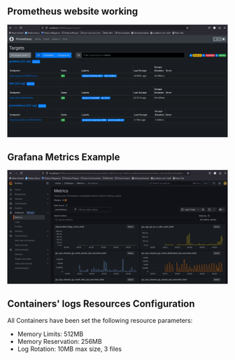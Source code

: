 ## Prometheus website working

![](static/prometheus_site.png)

## Grafana Metrics Example

![](static/grafana_metrics.png)

## Containers' logs Resources Configuration

All Containers have been set the following resource parameters:

- Memory Limits: 512MB
- Memory Reservation: 256MB
- Log Rotation: 10MB max size, 3 files
